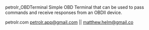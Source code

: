 petrolr_OBDTerminal
Simple OBD Terminal that can be used to pass commands and receive responses from an OBDII device.

petrolr.com petrolr.app@gmail.com || matthew.helm@gmail.co